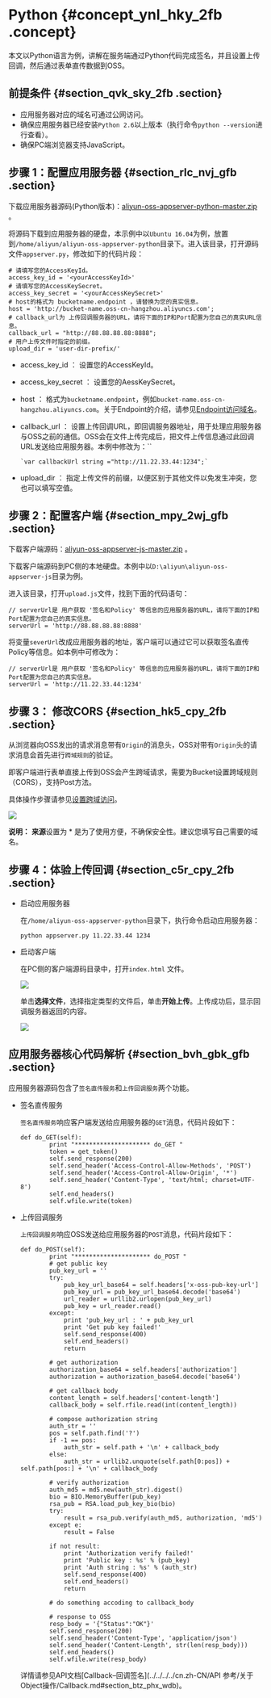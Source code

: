 # Python {#concept_ynl_hky_2fb .concept}

本文以Python语言为例，讲解在服务端通过Python代码完成签名，并且设置上传回调，然后通过表单直传数据到OSS。

## 前提条件 {#section_qvk_sky_2fb .section}

-   应用服务器对应的域名可通过公网访问。
-   确保应用服务器已经安装`Python 2.6`以上版本（执行命令`python --version`进行查看）。
-   确保PC端浏览器支持JavaScript。

## 步骤 1：配置应用服务器 {#section_rlc_nvj_gfb .section}

下载应用服务器源码\(Python版本\)：[aliyun-oss-appserver-python-master.zip](http://docs-aliyun.cn-hangzhou.oss.aliyun-inc.com/assets/attach/86983/APP_zh/1537974140965/aliyun-oss-appserver-python-master.zip) 。

将源码下载到应用服务器的硬盘，本示例中以`Ubuntu 16.04`为例，放置到`/home/aliyun/aliyun-oss-appserver-python`目录下。进入该目录，打开源码文件`appserver.py`，修改如下的代码片段：

```
# 请填写您的AccessKeyId。
access_key_id = '<yourAccessKeyId>'
# 请填写您的AccessKeySecret。
access_key_secret = '<yourAccessKeySecret>'
# host的格式为 bucketname.endpoint ，请替换为您的真实信息。
host = 'http://bucket-name.oss-cn-hangzhou.aliyuncs.com';
# callback_url为 上传回调服务器的URL，请将下面的IP和Port配置为您自己的真实URL信息。
callback_url = "http://88.88.88.88:8888";
# 用户上传文件时指定的前缀。
upload_dir = 'user-dir-prefix/'
```

-   access\_key\_id ： 设置您的AccessKeyId。
-   access\_key\_secret ： 设置您的AessKeySecret。
-   host ： 格式为`bucketname.endpoint`，例如`bucket-name.oss-cn-hangzhou.aliyuncs.com`。关于Endpoint的介绍，请参见[Endpoint访问域名](../../../../cn.zh-CN/开发指南/基本概念介绍.md#section_t3j_nmt_tdb)。
-   callback\_url ： 设置上传回调URL，即回调服务器地址，用于处理应用服务器与OSS之前的通信。OSS会在文件上传完成后，把文件上传信息通过此回调URL发送给应用服务器。本例中修改为：``

    ```
    `var callbackUrl string ="http://11.22.33.44:1234";`
    ```

-   upload\_dir ： 指定上传文件的前缀，以便区别于其他文件以免发生冲突，您也可以填写空值。

## 步骤 2：配置客户端 {#section_mpy_2wj_gfb .section}

下载客户端源码：[aliyun-oss-appserver-js-master.zip](http://docs-aliyun.cn-hangzhou.oss.aliyun-inc.com/assets/attach/86983/APP_zh/1537971352825/aliyun-oss-appserver-js-master.zip) 。

下载客户端源码到PC侧的本地硬盘。本例中以`D:\aliyun\aliyun-oss-appserver-js`目录为例。

进入该目录，打开`upload.js`文件，找到下面的代码语句：

```
// serverUrl是 用户获取 '签名和Policy' 等信息的应用服务器的URL，请将下面的IP和Port配置为您自己的真实信息。
serverUrl = 'http://88.88.88.88:8888'
```

将变量`severUrl`改成应用服务器的地址，客户端可以通过它可以获取签名直传Policy等信息。如本例中可修改为：

```
// serverUrl是 用户获取 '签名和Policy' 等信息的应用服务器的URL，请将下面的IP和Port配置为您自己的真实信息。
serverUrl = 'http://11.22.33.44:1234'
```

## 步骤 3： 修改CORS {#section_hk5_cpy_2fb .section}

从浏览器向OSS发出的请求消息带有`Origin`的消息头，OSS对带有`Origin`头的请求消息会首先进行`跨域规则`的验证。

即客户端进行表单直接上传到OSS会产生跨域请求，需要为Bucket设置跨域规则（CORS），支持Post方法。

具体操作步骤请参见[设置跨域访问](../../../../cn.zh-CN/控制台用户指南/管理存储空间/设置跨域访问.md#)。

![](http://static-aliyun-doc.oss-cn-hangzhou.aliyuncs.com/assets/img/21672/154399995612308_zh-CN.png)

**说明：** **来源**设置为 \* 是为了使用方便，不确保安全性。建议您填写自己需要的域名。

## 步骤 4：体验上传回调 {#section_c5r_cpy_2fb .section}

-   启动应用服务器

    在`/home/aliyun-oss-appserver-python`目录下，执行命令启动应用服务器：

    ```
    python appserver.py 11.22.33.44 1234
    ```

-   启动客户端

    在PC侧的客户端源码目录中，打开`index.html` 文件。

    ![](http://static-aliyun-doc.oss-cn-hangzhou.aliyuncs.com/assets/img/21672/154399995612306_zh-CN.png)

    单击**选择文件**，选择指定类型的文件后，单击**开始上传**。上传成功后，显示回调服务器返回的内容。

    ![](http://static-aliyun-doc.oss-cn-hangzhou.aliyuncs.com/assets/img/21672/154399995612309_zh-CN.png)


## 应用服务器核心代码解析 {#section_bvh_gbk_gfb .section}

应用服务器源码包含了`签名直传服务`和`上传回调服务`两个功能。

-   签名直传服务

    `签名直传服务`响应客户端发送给应用服务器的`GET`消息，代码片段如下：

    ```
    def do_GET(self):
            print "********************* do_GET "
            token = get_token()
            self.send_response(200)
            self.send_header('Access-Control-Allow-Methods', 'POST')
            self.send_header('Access-Control-Allow-Origin', '*')
            self.send_header('Content-Type', 'text/html; charset=UTF-8')
            self.end_headers()
            self.wfile.write(token)
    ```

-   上传回调服务

    `上传回调服务`响应OSS发送给应用服务器的`POST`消息，代码片段如下：

    ```
    def do_POST(self):
            print "********************* do_POST "
            # get public key
            pub_key_url = ''
            try:
                pub_key_url_base64 = self.headers['x-oss-pub-key-url']
                pub_key_url = pub_key_url_base64.decode('base64')
                url_reader = urllib2.urlopen(pub_key_url)
                pub_key = url_reader.read()
            except:
                print 'pub_key_url : ' + pub_key_url
                print 'Get pub key failed!'
                self.send_response(400)
                self.end_headers()
                return
    
            # get authorization
            authorization_base64 = self.headers['authorization']
            authorization = authorization_base64.decode('base64')
    
            # get callback body
            content_length = self.headers['content-length']
            callback_body = self.rfile.read(int(content_length))
    
            # compose authorization string
            auth_str = ''
            pos = self.path.find('?')
            if -1 == pos:
                auth_str = self.path + '\n' + callback_body
            else:
                auth_str = urllib2.unquote(self.path[0:pos]) + self.path[pos:] + '\n' + callback_body
    
            # verify authorization
            auth_md5 = md5.new(auth_str).digest()
            bio = BIO.MemoryBuffer(pub_key)
            rsa_pub = RSA.load_pub_key_bio(bio)
            try:
                result = rsa_pub.verify(auth_md5, authorization, 'md5')
            except e:
                result = False
    
            if not result:
                print 'Authorization verify failed!'
                print 'Public key : %s' % (pub_key)
                print 'Auth string : %s' % (auth_str)
                self.send_response(400)
                self.end_headers()
                return
    
            # do something accoding to callback_body
    
            # response to OSS
            resp_body = '{"Status":"OK"}'
            self.send_response(200)
            self.send_header('Content-Type', 'application/json')
            self.send_header('Content-Length', str(len(resp_body)))
            self.end_headers()
            self.wfile.write(resp_body)
    ```

    详情请参见API文档[Callback–回调签名](../../../../cn.zh-CN/API 参考/关于Object操作/Callback.md#section_btz_phx_wdb)。


